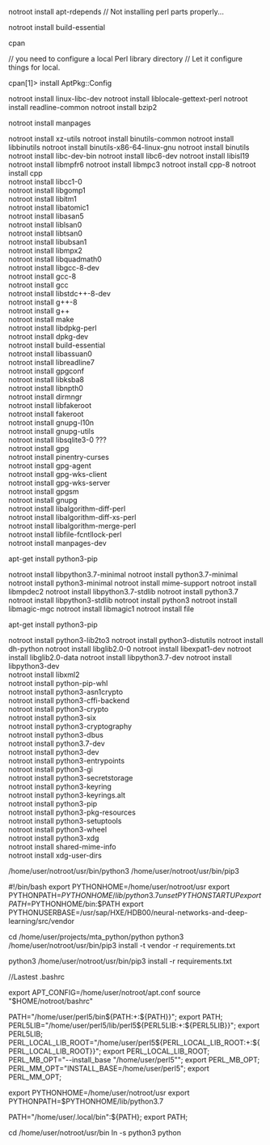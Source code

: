 notroot install apt-rdepends // Not installing perl parts properly...

notroot install build-essential

cpan

// you need to configure a local Perl library directory
// Let it configure things for local.

cpan[1]> install AptPkg::Config    

notroot install linux-libc-dev
notroot install liblocale-gettext-perl
notroot install readline-common 
notroot install bzip2 

notroot install manpages 

notroot install xz-utils 
notroot install binutils-common 
notroot install libbinutils 
notroot install binutils-x86-64-linux-gnu
notroot install binutils 
notroot install libc-dev-bin 
notroot install libc6-dev 
notroot install libisl19 
notroot install libmpfr6 
notroot install libmpc3 
notroot install cpp-8 
notroot install cpp                                   
notroot install libcc1-0                                               
notroot install libgomp1                                                 
notroot install libitm1                                                 
notroot install libatomic1                                                 
notroot install libasan5                                                  
notroot install liblsan0                                                     
notroot install libtsan0                                                       
notroot install libubsan1                                                  
notroot install libmpx2                                            
notroot install libquadmath0                                                 
notroot install libgcc-8-dev                                              
notroot install gcc-8                                                
notroot install gcc                                                   
notroot install libstdc++-8-dev                                          
notroot install g++-8                                                    
notroot install g++                                                    
notroot install make                                              
notroot install libdpkg-perl                                                 
notroot install dpkg-dev                                                
notroot install build-essential                                        
notroot install libassuan0                                      
notroot install libreadline7                                                     
notroot install gpgconf                                             
notroot install libksba8                                                     
notroot install libnpth0                                                 
notroot install dirmngr                                           
notroot install libfakeroot                                                 
notroot install fakeroot                                                   
notroot install gnupg-l10n                                             
notroot install gnupg-utils                                       
notroot install libsqlite3-0        ???                                     
notroot install gpg                                                 
notroot install pinentry-curses                                          
notroot install gpg-agent                                           
notroot install gpg-wks-client                                       
notroot install gpg-wks-server                                      
notroot install gpgsm                                          
notroot install gnupg                                                
notroot install libalgorithm-diff-perl                                      
notroot install libalgorithm-diff-xs-perl                                   
notroot install libalgorithm-merge-perl                                         
notroot install libfile-fcntllock-perl                                
notroot install manpages-dev                                                 

apt-get install python3-pip

notroot install libpython3.7-minimal 
notroot install python3.7-minimal 
notroot install python3-minimal 
notroot install mime-support
notroot install libmpdec2 
notroot install libpython3.7-stdlib 
notroot install python3.7 
notroot install libpython3-stdlib 
notroot install python3 
notroot install libmagic-mgc 
notroot install libmagic1 
notroot install file 

apt-get install python3-pip

notroot install python3-lib2to3 
notroot install python3-distutils 
notroot install dh-python 
notroot install libglib2.0-0 
notroot install libexpat1-dev 
notroot install libglib2.0-data 
notroot install libpython3.7-dev 
notroot install libpython3-dev                                              
notroot install libxml2                                            
notroot install python-pip-whl                                               
notroot install python3-asn1crypto                                       
notroot install python3-cffi-backend                                        
notroot install python3-crypto                                      
notroot install python3-six                                                
notroot install python3-cryptography                                   
notroot install python3-dbus                                                   
notroot install python3.7-dev                                          
notroot install python3-dev                                              
notroot install python3-entrypoints                                              
notroot install python3-gi                                             
notroot install python3-secretstorage                                         
notroot install python3-keyring                                                
notroot install python3-keyrings.alt                                            
notroot install python3-pip                                                       
notroot install python3-pkg-resources                                          
notroot install python3-setuptools                                       
notroot install python3-wheel                                               
notroot install python3-xdg                                                  
notroot install shared-mime-info                                          
notroot install xdg-user-dirs                                              

/home/user/notroot/usr/bin/python3
/home/user/notroot/usr/bin/pip3

#!/bin/bash
export PYTHONHOME=/home/user/notroot/usr
export PYTHONPATH=$PYTHONHOME/lib/python3.7
unset PYTHONSTARTUP
export PATH=$PYTHONHOME/bin:$PATH
export PYTHONUSERBASE=/usr/sap/HXE/HDB00/neural-networks-and-deep-learning/src/vendor

cd /home/user/projects/mta_python/python
python3 /home/user/notroot/usr/bin/pip3 install -t vendor -r requirements.txt

python3 /home/user/notroot/usr/bin/pip3 install -r requirements.txt


//Lastest .bashrc

export APT_CONFIG=/home/user/notroot/apt.conf
source "$HOME/notroot/bashrc"

PATH="/home/user/perl5/bin${PATH:+:${PATH}}"; export PATH;
PERL5LIB="/home/user/perl5/lib/perl5${PERL5LIB:+:${PERL5LIB}}"; export PERL5LIB;
PERL_LOCAL_LIB_ROOT="/home/user/perl5${PERL_LOCAL_LIB_ROOT:+:${PERL_LOCAL_LIB_ROOT}}"; export PERL_LOCAL_LIB_ROOT;
PERL_MB_OPT="--install_base \"/home/user/perl5\""; export PERL_MB_OPT;
PERL_MM_OPT="INSTALL_BASE=/home/user/perl5"; export PERL_MM_OPT;

export PYTHONHOME=/home/user/notroot/usr
export PYTHONPATH=$PYTHONHOME/lib/python3.7

PATH="/home/user/.local/bin":${PATH}; export PATH;

cd /home/user/notroot/usr/bin
ln -s python3 python